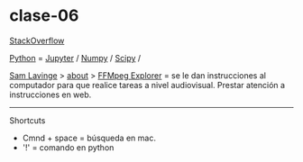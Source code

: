# clase-06
[StackOverflow](https://stackoverflow.com/?newreg=3fdee68788994c058f8891165d998f9c)

[Python](https://www.python.org/) = 
[Jupyter](https://jupyter.org/) /
[Numpy](https://numpy.org/) /
[Scipy](https://numpy.org/) /

[Sam Lavinge](https://lav.io/) > [about](https://lav.io/about/) > [FFMpeg Explorer](https://ffmpeg.lav.io/) = se le dan instrucciones al computador para que realice tareas a nivel audiovisual. Prestar atención a instrucciones en web.


---
Shortcuts
- Cmnd + space = búsqueda en mac.
- '!' = comando en python

 
